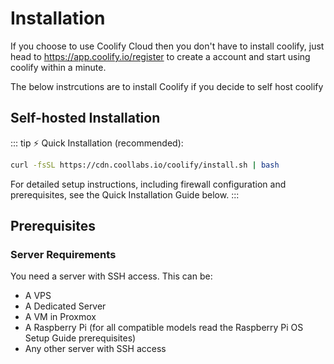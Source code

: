 # Installation
If you choose to use Coolify Cloud then you don't have to install coolify, just head to https://app.coolify.io/register to create a account and start using coolify within a minute.

The below instrcutions are to install Coolify if you decide to self host coolify

## Self-hosted Installation
::: tip ⚡️ Quick Installation (recommended):
``` sh
curl -fsSL https://cdn.coollabs.io/coolify/install.sh | bash
```
For detailed setup instructions, including firewall configuration and prerequisites, see the Quick Installation Guide below.
:::


## Prerequisites
### Server Requirements
You need a server with SSH access. This can be:

- A VPS
- A Dedicated Server
- A VM in Proxmox
- A Raspberry Pi (for all compatible models read the Raspberry Pi OS Setup Guide prerequisites)
- Any other server with SSH access